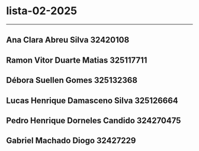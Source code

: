 # lista-02-2025
---
Ana Clara Abreu Silva  32420108  
---
Ramon Vitor Duarte Matias 325117711 
---
Débora Suellen Gomes  325132368  
---
Lucas Henrique Damasceno Silva  325126664 
---
Pedro Henrique Dorneles Candido  324270475 
---
Gabriel Machado Diogo  32427229
---
